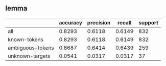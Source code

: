 
## lemma

|                  | accuracy | precision | recall | support |
|------------------|----------|-----------|--------|---------|
| all              | 0.8293   | 0.6118    | 0.6149 | 832     |
| known-tokens     | 0.8293   | 0.6118    | 0.6149 | 832     |
| ambiguous-tokens | 0.8687   | 0.6414    | 0.6439 | 259     |
| unknown-targets  | 0.0541   | 0.0317    | 0.0317 | 37      |

